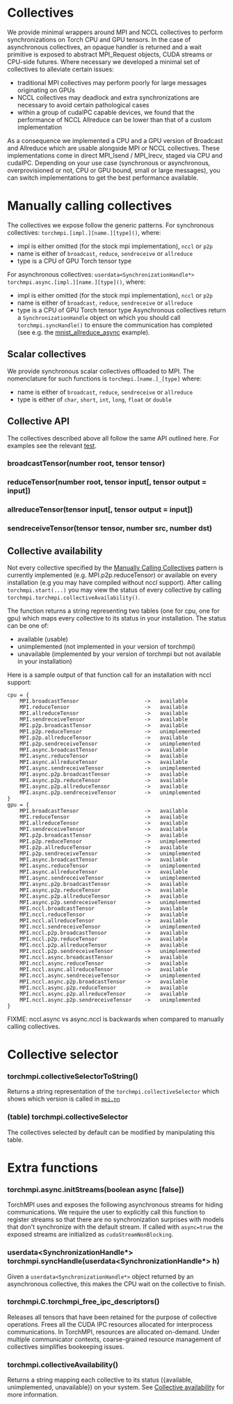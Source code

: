 # Collectives
We provide minimal wrappers around MPI and NCCL collectives to perform synchronizations on Torch CPU and GPU tensors.
In the case of asynchronous collectives, an opaque handler is returned and a wait primitive is exposed to abstract MPI_Request objects, CUDA streams or CPU-side futures.
Where necessary we developed a minimal set of collectives to alleviate certain issues:
- traditional MPI collectives may perform poorly for large messages originating on GPUs
- NCCL collectives may deadlock and extra synchronizations are necessary to avoid certain pathological cases
- within a group of cudaIPC capable devices, we found that the performance of NCCL Allreduce can be lower than that of a custom implementation

As a consequence we implemented a CPU and a GPU version of Broadcast and Allreduce which are usable alongside MPI or NCCL collectives.
These implementations come in direct MPI_Isend / MPI_Irecv, staged via CPU and cudaIPC.
Depending on your use case (synchronous or asynchronous, overprovisioned or not, CPU or GPU bound, small or large messages),
you can switch implementations to get the best performance available.

# Manually calling collectives
The collectives we expose follow the generic patterns.
For synchronous collectives: ```torchmpi.[impl.][name.][type]()```, where:
- impl is either omitted (for the stock mpi implementation), ```nccl``` or ```p2p```
- name is either of ```broadcast```, ```reduce```, ```sendreceive``` or ```allreduce```
- type is a CPU of GPU Torch tensor type

For asynchronous collectives: ```userdata<SynchronizationHandle*> torchmpi.async.[impl.][name.][type]()```, where:
- impl is either omitted (for the stock mpi implementation), ```nccl``` or ```p2p```
- name is either of ```broadcast```, ```reduce```, ```sendreceive``` or ```allreduce```
- type is a CPU of GPU Torch tensor type
Asynchronous collectives return a ```SynchronizationHandle``` object on which you should call ```torchmpi.syncHandle()```
to ensure the communication has completed (see e.g. the
[mnist_allreduce_async](https://github.com/facebookresearch/TorchMPI/examples/mnist/mnist_allreduce_async.lua) example).

## Scalar collectives
We provide synchronous scalar collectives offloaded to MPI.
The nomenclature for such functions is ```torchmpi.[name.]_[type]``` where:
- name is either of ```broadcast```, ```reduce```, ```sendreceive``` or ```allreduce```
- type is either of ```char```, ```short```, ```int```, ```long```, ```float``` or ```double```

## Collective API

The collectives described above all follow the same API outlined here. For examples see the relevant
[test](https://github.com/facebookresearch/TorchMPI/test/collectives_all.lua).

### broadcastTensor(number root, tensor tensor)
### reduceTensor(number root, tensor input[, tensor output = input])
### allreduceTensor(tensor input[, tensor output = input])
### sendreceiveTensor(tensor tensor, number src, number dst)

## Collective availability
Not every collective specified by the [Manually Calling Collectives](#manually-calling-collectives)
pattern is currently implemented (e.g. MPI.p2p.reduceTensor) or available on every installation
(e.g you may have compiled without nccl support).  After calling ```torchmpi.start(...)``` you
may view the status of every collective by calling ```torchmpi.torchmpi.collectiveAvailability()```.

The function returns a string representing two tables (one for cpu, one for gpu) which maps
every collective to its status in your installation.  The status can be one of:
- available (usable)
- unimplemented (not implemented in your version of torchmpi)
- unavailable (implemented by your version of torchmpi but not available in your installation)

Here is a sample output of that function call for an installation with nccl support:
```
cpu = {
	MPI.broadcastTensor                 	->	 available
	MPI.reduceTensor                    	->	 available
	MPI.allreduceTensor                 	->	 available
	MPI.sendreceiveTensor               	->	 available
	MPI.p2p.broadcastTensor             	->	 available
	MPI.p2p.reduceTensor                	->	 unimplemented
	MPI.p2p.allreduceTensor             	->	 available
	MPI.p2p.sendreceiveTensor           	->	 unimplemented
	MPI.async.broadcastTensor           	->	 available
	MPI.async.reduceTensor              	->	 available
	MPI.async.allreduceTensor           	->	 available
	MPI.async.sendreceiveTensor         	->	 unimplemented
	MPI.async.p2p.broadcastTensor       	->	 available
	MPI.async.p2p.reduceTensor          	->	 available
	MPI.async.p2p.allreduceTensor       	->	 available
	MPI.async.p2p.sendreceiveTensor     	->	 unimplemented
}
gpu = {
	MPI.broadcastTensor                 	->	 available
	MPI.reduceTensor                    	->	 available
	MPI.allreduceTensor                 	->	 available
	MPI.sendreceiveTensor               	->	 available
	MPI.p2p.broadcastTensor             	->	 available
	MPI.p2p.reduceTensor                	->	 unimplemented
	MPI.p2p.allreduceTensor             	->	 available
	MPI.p2p.sendreceiveTensor           	->	 unimplemented
	MPI.async.broadcastTensor           	->	 available
	MPI.async.reduceTensor              	->	 unimplemented
	MPI.async.allreduceTensor           	->	 available
	MPI.async.sendreceiveTensor         	->	 unimplemented
	MPI.async.p2p.broadcastTensor       	->	 available
	MPI.async.p2p.reduceTensor          	->	 available
	MPI.async.p2p.allreduceTensor       	->	 available
	MPI.async.p2p.sendreceiveTensor     	->	 unimplemented
	MPI.nccl.broadcastTensor            	->	 available
	MPI.nccl.reduceTensor               	->	 available
	MPI.nccl.allreduceTensor            	->	 available
	MPI.nccl.sendreceiveTensor          	->	 unimplemented
	MPI.nccl.p2p.broadcastTensor        	->	 available
	MPI.nccl.p2p.reduceTensor           	->	 available
	MPI.nccl.p2p.allreduceTensor        	->	 available
	MPI.nccl.p2p.sendreceiveTensor      	->	 unimplemented
	MPI.nccl.async.broadcastTensor      	->	 available
	MPI.nccl.async.reduceTensor         	->	 available
	MPI.nccl.async.allreduceTensor      	->	 available
	MPI.nccl.async.sendreceiveTensor    	->	 unimplemented
	MPI.nccl.async.p2p.broadcastTensor  	->	 available
	MPI.nccl.async.p2p.reduceTensor     	->	 available
	MPI.nccl.async.p2p.allreduceTensor  	->	 available
	MPI.nccl.async.p2p.sendreceiveTensor 	->	 unimplemented
}
```

FIXME: nccl.async vs async.nccl is backwards when compared to manually calling collectives.

# Collective selector
### torchmpi.collectiveSelectorToString()
Returns a string representation of the ```torchmpi.collectiveSelector``` which shows which version
is called in [```mpi.nn```](https://github.com/facebookresearch/TorchMPI/torchmpi/nn.lua)

### (table) torchmpi.collectiveSelector
The collectives selected by default can be modified by manipulating this table.

# Extra functions

### torchmpi.async.initStreams(boolean async [false])
TorchMPI uses and exposes the following asynchronous streams for hiding communications.
We require the user to explicitly call this function to register streams so that there are no synchronization surprises with models that don't synchronize with the default stream.
If called with ```async=true``` the exposed streams are initialized as ```cudaStreamNonBlocking```.

### userdata<SynchronizationHandle*> torchmpi.syncHandle(userdata<SynchronizationHandle*> h)
Given a ```userdata<SynchronizationHandle*>``` object returned by an asynchronous collective, this makes the CPU wait on the collective to finish.

### torchmpi.C.torchmpi_free_ipc_descriptors()
Releases all tensors that have been retained for the purpose of collective operations.
Frees all the CUDA IPC resources allocated for interprocess communications.
In TorchMPI, resources are allocated on-demand.
Under multiple communicator contexts, coarse-grained resource management of collectives simplifies bookeeping issues.

### torchmpi.collectiveAvailability()
Returns a string mapping each collective to its status ({available, unimplemented, unavailable})
on your system.  See [Collective availability](#collective-availability) for more information.

